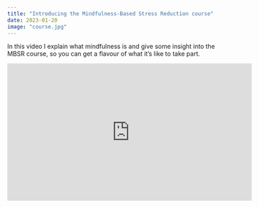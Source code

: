 ```yaml
---
title: "Introducing the Mindfulness-Based Stress Reduction course"
date: 2023-01-20
image: "course.jpg"
---
```

In this video I explain what mindfulness is and give some insight into the MBSR course, so you can get a flavour of what it’s like to take part. 

<iframe width="560" height="315" src="https://www.youtube.com/embed/ajgS1ryNdp4?si=4rWFW2zj9L50ENI4" title="YouTube video player" frameborder="0" allow="accelerometer; autoplay; clipboard-write; encrypted-media; gyroscope; picture-in-picture; web-share" referrerpolicy="strict-origin-when-cross-origin" allowfullscreen></iframe>